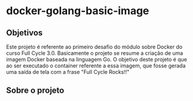 # docker-golang-basic-image

## Objetivos
Este projeto é referente ao primeiro desafio do módulo sobre Docker do curso Full Cycle 3.0.
Basicamente o projeto se resume a criação de uma imagem Docker baseada na linguagem Go. O objetivo deste projeto é que ao ser executado o container referente a essa imagem, que fosse gerada uma saída de tela com a frase "Full Cycle Rocks!!"

## Sobre o projeto
